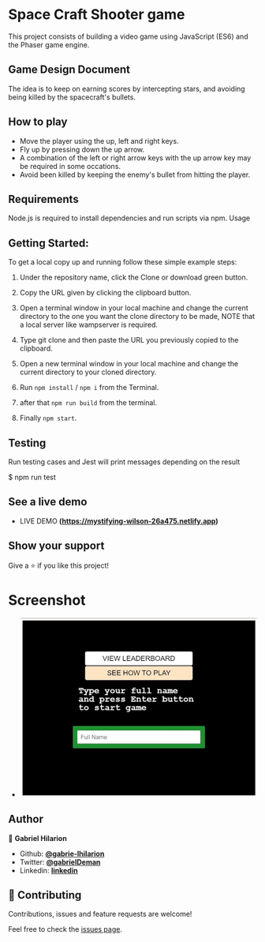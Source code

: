 # Space Craft Shooter game
This project consists of building a video game using JavaScript (ES6) and the Phaser game engine.
## Game Design Document
The idea is to keep on earning scores by intercepting stars, and avoiding being killed by the spacecraft's bullets.

## How to play
* Move the player using the up, left and right keys.
* Fly up by pressing down the up arrow.
* A combination of the left or right arrow keys with the up arrow key may be required in some occations.
* Avoid been killed by keeping the enemy's bullet from hitting the player.

## Requirements

Node.js is required to install dependencies and run scripts via npm.
Usage

## Getting Started:

To get a local copy up and running follow these simple example steps:

1. Under the repository name, click the Clone or download green button.

2. Copy the URL given by clicking the clipboard button.


3. Open a terminal window in your local machine and change the current directory to the one you
   want the clone directory to be made, NOTE that a local server like wampserver is required.

4. Type  git clone and then paste the URL you previously copied to the clipboard.

5. Open a new terminal window in your local machine and change the current directory to your
   cloned directory.

6. Run `npm install` / `npm i` from the Terminal.

7. after that `npm run build` from the terminal.

8. Finally `npm start`.

## Testing

Run testing cases and Jest will print messages depending on the result

  $ npm run test

## See a live demo 

* LIVE DEMO **(https://mystifying-wilson-26a475.netlify.app)**

## Show your support
Give a ⭐️ if you like this project!

# Screenshot

* ![screenshot](./screenshots/shot-1.jpg)



## Author

👤 **Gabriel Hilarion**

* Github: **[@gabrie-lhilarion](https://github.com/gabrie-lhilarion)**
* Twitter: **[@gabrielDeman](https://twitter.com/gabrielDeman)**
* Linkedin: **[linkedin](https://www.linkedin.com/in/gabrielhilarion/)**

## 🤝 Contributing

Contributions, issues and feature requests are welcome!

Feel free to check the [issues page]().

